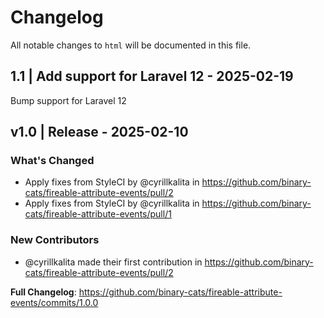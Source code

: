 # Changelog

All notable changes to `html` will be documented in this file.

## 1.1 | Add support for Laravel 12 - 2025-02-19

Bump support for Laravel 12

## v1.0 | Release - 2025-02-10

### What's Changed

* Apply fixes from StyleCI by @cyrillkalita in https://github.com/binary-cats/fireable-attribute-events/pull/2
* Apply fixes from StyleCI by @cyrillkalita in https://github.com/binary-cats/fireable-attribute-events/pull/1

### New Contributors

* @cyrillkalita made their first contribution in https://github.com/binary-cats/fireable-attribute-events/pull/2

**Full Changelog**: https://github.com/binary-cats/fireable-attribute-events/commits/1.0.0
